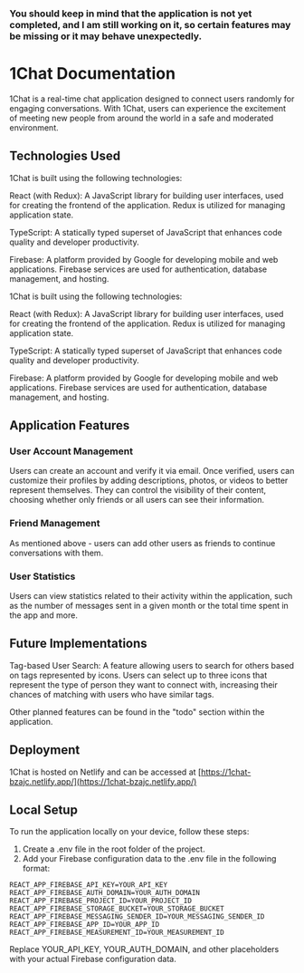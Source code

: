 ### You should keep in mind that the application is not yet completed, and I am still working on it, so certain features may be missing or it may behave unexpectedly.

# 1Chat Documentation

1Chat is a real-time chat application designed to connect users randomly for engaging conversations. With 1Chat, users can experience the excitement of meeting new people from around the world in a safe and moderated environment.


## Technologies Used

1Chat is built using the following technologies:

React (with Redux): A JavaScript library for building user interfaces, used for creating the frontend of the application. Redux is utilized for managing application state.

TypeScript: A statically typed superset of JavaScript that enhances code quality and developer productivity.

Firebase: A platform provided by Google for developing mobile and web applications. Firebase services are used for authentication, database management, and hosting.

1Chat is built using the following technologies:

React (with Redux): A JavaScript library for building user interfaces, used for creating the frontend of the application. Redux is utilized for managing application state.

TypeScript: A statically typed superset of JavaScript that enhances code quality and developer productivity.

Firebase: A platform provided by Google for developing mobile and web applications. Firebase services are used for authentication, database management, and hosting.

## Application Features

### User Account Management

Users can create an account and verify it via email.
Once verified, users can customize their profiles by adding descriptions, photos, or videos to better represent themselves.
They can control the visibility of their content, choosing whether only friends or all users can see their information.

### Friend Management

As mentioned above - users can add other users as friends to continue conversations with them.

### User Statistics

Users can view statistics related to their activity within the application, such as the number of messages sent in a given month or the total time spent in the app and more.

## Future Implementations

Tag-based User Search: A feature allowing users to search for others based on tags represented by icons. Users can select up to three icons that represent the type of person they want to connect with, increasing their chances of matching with users who have similar tags.
    
Other planned features can be found in the "todo" section within the application.

## Deployment

1Chat is hosted on Netlify and can be accessed at [https://1chat-bzajc.netlify.app/](https://1chat-bzajc.netlify.app/)

## Local Setup

To run the application locally on your device, follow these steps:

1. Create a .env file in the root folder of the project.
2. Add your Firebase configuration data to the .env file in the following format:

```
REACT_APP_FIREBASE_API_KEY=YOUR_API_KEY
REACT_APP_FIREBASE_AUTH_DOMAIN=YOUR_AUTH_DOMAIN
REACT_APP_FIREBASE_PROJECT_ID=YOUR_PROJECT_ID
REACT_APP_FIREBASE_STORAGE_BUCKET=YOUR_STORAGE_BUCKET
REACT_APP_FIREBASE_MESSAGING_SENDER_ID=YOUR_MESSAGING_SENDER_ID
REACT_APP_FIREBASE_APP_ID=YOUR_APP_ID
REACT_APP_FIREBASE_MEASUREMENT_ID=YOUR_MEASUREMENT_ID
```

Replace YOUR_API_KEY, YOUR_AUTH_DOMAIN, and other placeholders with your actual Firebase configuration data.